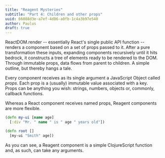 ```yaml
---
title: "Reagent Mysteries"
subtitle: "Part 4: Children and other props"
uuid: 66088d3e-a7ef-4d86-a0fb-1c4a3b97e540
author: Paulus
draft: true
---
```


ReactDOM.render -- essentially React's single public API function -- renders a component based on a set of props passed to it. After a pure transformation these inputs, expanding components recursively until it hits bedrock, it constructs a tree of elements ready to be rendered to the DOM. Through immutable props, data flows from parent to children. A simple outline, but thereby hangs a tale.

Every component receives as its single argument a JavaScript Object called
_props_. Each prop is a (usually) immutable value associated with a key. Props
can be anything you wish: strings, numbers, objects or, commonly, callback
functions.

Whereas a React component receives named props, Reagent components are more
flexible.

```clojure
(defn my-ui [name age]
  [:div "Mr. " name " is " age " years old"])

(defn root []
  [my-ui "Smith" age])
```

As you can see, a Reagent component is a simple ClojureScript function and, as
such, can take any arguments.
